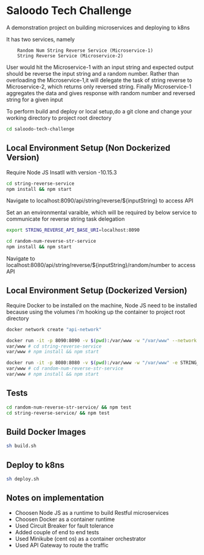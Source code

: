 # Saloodo Tech Challenge

A demonstration project on building microservices and deploying to k8ns

It has two services, namely
```
    Random Num String Reverse Service (Microservice-1)
    String Reverse Service (Microservice-2)
```

User would hit the Microservice-1 with an input string and expected output should be reverse the input string and a random number.
Rather than overloading the Microservice-1,it will delegate the task of string reverse to Microservice-2, which returns only reversed string. Finally Microservice-1 aggregates the data and gives response with random number and reversed string for a given input


To perform build and deploy or local setup,do a git clone and change your working directory to project root directory
```bash
cd saloodo-tech-challenge
```

## Local Environment Setup (Non Dockerized Version)

Require Node JS Insatll with version -10.15.3
```bash
cd string-reverse-service
npm install && npm start
```
Navigate to localhost:8090/api/string/reverse/${inputString} to access API

Set an an environmental varaible, which will be required by below service to communicate for reverse string task delegation
```bash
export STRING_REVERSE_API_BASE_URI=localhost:8090
```

```bash
cd random-num-reverse-str-service
npm install && npm start
```
Navigate to localhost:8080/api/string/reverse/${inputString}/random/number to access API

## Local Environment Setup (Dockerized Version)

Require Docker to be installed on the machine, Node JS need to be installed because using the volumes i'm hooking up the container to project root directory

```bash
docker network create "api-network"
```

```bash
docker run -it -p 8090:8090 -v $(pwd):/var/www -w "/var/www" --network "api-network" --name "string-reverse-api" node:12.10.0-alpine sh
var/www # cd string-reverse-service
var/www # npm install && npm start
```

```bash
docker run -it -p 8080:8080 -v $(pwd):/var/www -w "/var/www" -e STRING_REVERSE_API_BASE_URI="string-reverse-api:8090" --network "api-network" --name "ran-num-rev-str-api" node:12.10.0-alpine sh
var/www # cd random-num-reverse-str-service
var/www # npm install && npm start
```


## Tests

```bash
cd random-num-reverse-str-service/ && npm test
cd string-reverse-service/ && npm test
```

## Build Docker Images

```bash
sh build.sh
```
## Deploy to k8ns

```bash
sh deploy.sh
```

## Notes on implementation
- Choosen Node JS as a runtime to build Restful microservices
- Choosen Docker as a container runtime
- Used Circuit Breaker for fault tolerance
- Added couple of end to end tests
- Used Minikube (cent os) as a container orchestrator
- Used API Gateway to route the traffic


